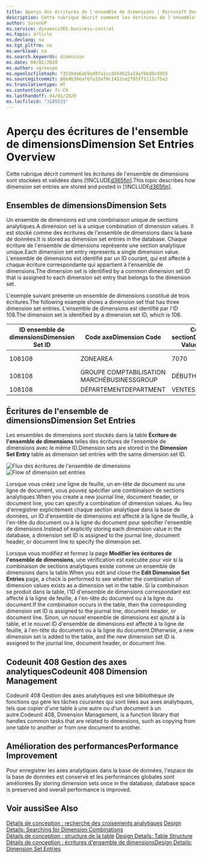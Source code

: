```yaml
---
title: Aperçu des écritures de l'ensemble de dimensions | Microsoft Docs
description: Cette rubrique décrit comment les écritures de l'ensemble de dimensions sont stockées et validées dans Dynamics 365.
author: SorenGP
ms.service: dynamics365-business-central
ms.topic: article
ms.devlang: na
ms.tgt_pltfrm: na
ms.workload: na
ms.search.keywords: dimension
ms.date: 04/01/2020
ms.author: sgroespe
ms.openlocfilehash: f35184a6a69ed0fa1ccd504525a19af6bd9c5955
ms.sourcegitcommit: 88e4b30eaf6fa32af0c1452ce2f85ff1111c75e2
ms.translationtype: HT
ms.contentlocale: fr-CH
ms.lasthandoff: 04/01/2020
ms.locfileid: "3185531"
---
```

# <a name="dimension-set-entries-overview"></a><span data-ttu-id="c26e8-103">Aperçu des écritures de l'ensemble de dimensions</span><span class="sxs-lookup"><span data-stu-id="c26e8-103">Dimension Set Entries Overview</span></span>
<span data-ttu-id="c26e8-104">Cette rubrique décrit comment les écritures de l'ensemble de dimensions sont stockées et validées dans [!INCLUDE[d365fin](includes/d365fin_md.md)].</span><span class="sxs-lookup"><span data-stu-id="c26e8-104">This topic describes how dimension set entries are stored and posted in [!INCLUDE[d365fin](includes/d365fin_md.md)].</span></span>  

## <a name="dimension-sets"></a><span data-ttu-id="c26e8-105">Ensembles de dimensions</span><span class="sxs-lookup"><span data-stu-id="c26e8-105">Dimension Sets</span></span>  
<span data-ttu-id="c26e8-106">Un ensemble de dimensions est une combinaison unique de sections analytiques.</span><span class="sxs-lookup"><span data-stu-id="c26e8-106">A dimension set is a unique combination of dimension values.</span></span> <span data-ttu-id="c26e8-107">Il est stocké comme des écritures de l'ensemble de dimensions dans la base de données.</span><span class="sxs-lookup"><span data-stu-id="c26e8-107">It is stored as dimension set entries in the database.</span></span> <span data-ttu-id="c26e8-108">Chaque écriture de l'ensemble de dimensions représente une section analytique unique.</span><span class="sxs-lookup"><span data-stu-id="c26e8-108">Each dimension set entry represents a single dimension value.</span></span> <span data-ttu-id="c26e8-109">L'ensemble de dimensions est identifié par un ID courant, qui est affecté à chaque écriture correspondante qui appartient à l'ensemble de dimensions.</span><span class="sxs-lookup"><span data-stu-id="c26e8-109">The dimension set is identified by a common dimension set ID that is assigned to each dimension set entry that belongs to the dimension set.</span></span>  

<span data-ttu-id="c26e8-110">L'exemple suivant présente un ensemble de dimensions constitué de trois écritures.</span><span class="sxs-lookup"><span data-stu-id="c26e8-110">The following example shows a dimension set that has three dimension set entries.</span></span> <span data-ttu-id="c26e8-111">L'ensemble de dimensions est identifié par l'ID 108.</span><span class="sxs-lookup"><span data-stu-id="c26e8-111">The dimension set is identified by a dimension set ID, which is 108.</span></span>  

|<span data-ttu-id="c26e8-112">ID ensemble de dimensions</span><span class="sxs-lookup"><span data-stu-id="c26e8-112">Dimension Set ID</span></span>|<span data-ttu-id="c26e8-113">Code axe</span><span class="sxs-lookup"><span data-stu-id="c26e8-113">Dimension Code</span></span>|<span data-ttu-id="c26e8-114">Code section</span><span class="sxs-lookup"><span data-stu-id="c26e8-114">Dimension Value Code</span></span>|<span data-ttu-id="c26e8-115">Nom de la section analytique</span><span class="sxs-lookup"><span data-stu-id="c26e8-115">Dimension Value Name</span></span>|  
|----------------------|--------------------|--------------------------|--------------------------|  
|<span data-ttu-id="c26e8-116">108</span><span class="sxs-lookup"><span data-stu-id="c26e8-116">108</span></span>|<span data-ttu-id="c26e8-117">ZONE</span><span class="sxs-lookup"><span data-stu-id="c26e8-117">AREA</span></span>|<span data-ttu-id="c26e8-118">70</span><span class="sxs-lookup"><span data-stu-id="c26e8-118">70</span></span>|<span data-ttu-id="c26e8-119">Amérique du Nord</span><span class="sxs-lookup"><span data-stu-id="c26e8-119">America North</span></span>|  
|<span data-ttu-id="c26e8-120">108</span><span class="sxs-lookup"><span data-stu-id="c26e8-120">108</span></span>|<span data-ttu-id="c26e8-121">GROUPE COMPTABILISATION MARCHÉ</span><span class="sxs-lookup"><span data-stu-id="c26e8-121">BUSINESSGROUP</span></span>|<span data-ttu-id="c26e8-122">DÉBUT</span><span class="sxs-lookup"><span data-stu-id="c26e8-122">HOME</span></span>|<span data-ttu-id="c26e8-123">Accueil</span><span class="sxs-lookup"><span data-stu-id="c26e8-123">Home</span></span>|  
|<span data-ttu-id="c26e8-124">108</span><span class="sxs-lookup"><span data-stu-id="c26e8-124">108</span></span>|<span data-ttu-id="c26e8-125">DÉPARTEMENT</span><span class="sxs-lookup"><span data-stu-id="c26e8-125">DEPARTMENT</span></span>|<span data-ttu-id="c26e8-126">VENTES</span><span class="sxs-lookup"><span data-stu-id="c26e8-126">SALES</span></span>|<span data-ttu-id="c26e8-127">Ventes</span><span class="sxs-lookup"><span data-stu-id="c26e8-127">Sales</span></span>|  

## <a name="dimension-set-entries"></a><span data-ttu-id="c26e8-128">Écritures de l'ensemble de dimensions</span><span class="sxs-lookup"><span data-stu-id="c26e8-128">Dimension Set Entries</span></span>  
<span data-ttu-id="c26e8-129">Les ensembles de dimensions sont stockés dans la table **Écriture de l'ensemble de dimensions** telles des écritures de l'ensemble de dimensions avec le même ID.</span><span class="sxs-lookup"><span data-stu-id="c26e8-129">Dimension sets are stored in the **Dimension Set Entry** table as dimension set entries with the same dimension set ID.</span></span>  

<span data-ttu-id="c26e8-130">![Flux des écritures de l'ensemble de dimensions](media/dimensionentrynav7.png "Flux des écritures de l'ensemble de dimensions")</span><span class="sxs-lookup"><span data-stu-id="c26e8-130">![Flow of dimension set entries](media/dimensionentrynav7.png "Flow of dimension set entries")</span></span>  

<span data-ttu-id="c26e8-131">Lorsque vous créez une ligne de feuille, un en-tête de document ou une ligne de document, vous pouvez spécifier une combinaison de sections analytiques.</span><span class="sxs-lookup"><span data-stu-id="c26e8-131">When you create a new journal line, document header, or document line, you can specify a combination of dimension values.</span></span> <span data-ttu-id="c26e8-132">Au lieu d'enregistrer explicitement chaque section analytique dans la base de données, un ID d'ensemble de dimensions est affecté à la ligne de feuille, à l'en-tête du document ou à la ligne du document pour spécifier l'ensemble de dimensions.</span><span class="sxs-lookup"><span data-stu-id="c26e8-132">Instead of explicitly storing each dimension value in the database, a dimension set ID is assigned to the journal line, document header, or document line to specify the dimension set.</span></span>  

<span data-ttu-id="c26e8-133">Lorsque vous modifiez et fermez la page **Modifier les écritures de l'ensemble de dimensions**, une vérification est exécutée pour voir si la combinaison de sections analytiques existe comme un ensemble de dimensions dans la table.</span><span class="sxs-lookup"><span data-stu-id="c26e8-133">When you edit and close the **Edit Dimension Set Entries** page, a check is performed to see whether the combination of dimension values exists as a dimension set in the table.</span></span> <span data-ttu-id="c26e8-134">Si la combinaison se produit dans la table, l'ID d'ensemble de dimensions correspondant est affecté à la ligne de feuille, à l'en-tête du document ou à la ligne du document.</span><span class="sxs-lookup"><span data-stu-id="c26e8-134">If the combination occurs in the table, then the corresponding dimension set ID is assigned to the journal line, document header, or document line.</span></span> <span data-ttu-id="c26e8-135">Sinon, un nouvel ensemble de dimensions est ajouté à la table, et le nouvel ID d'ensemble de dimensions est affecté à la ligne de feuille, à l'en-tête du document ou à la ligne du document.</span><span class="sxs-lookup"><span data-stu-id="c26e8-135">Otherwise, a new dimension set is added to the table, and the new dimension set ID is assigned to the journal line, document header, or document line.</span></span>

## <a name="codeunit-408-dimension-management"></a><span data-ttu-id="c26e8-136">Codeunit 408 Gestion des axes analytiques</span><span class="sxs-lookup"><span data-stu-id="c26e8-136">Codeunit 408 Dimension Management</span></span>
<span data-ttu-id="c26e8-137">Codeunit 408 Gestion des axes analytiques est une bibliothèque de fonctions qui gère les tâches courantes qui sont liées aux axes analytiques, tels que copier d'une table à une autre ou d'un document à un autre.</span><span class="sxs-lookup"><span data-stu-id="c26e8-137">Codeunit 408, Dimension Management, is a function library that handles common tasks that are related to dimensions, such as copying from one table to another or from one document to another.</span></span>

## <a name="performance-improvement"></a><span data-ttu-id="c26e8-138">Amélioration des performances</span><span class="sxs-lookup"><span data-stu-id="c26e8-138">Performance Improvement</span></span>  
<span data-ttu-id="c26e8-139">Pour enregistrer les axes analytiques dans la base de données, l'espace de la base de données est conservé et les performances globales sont améliorées.</span><span class="sxs-lookup"><span data-stu-id="c26e8-139">By storing dimension sets once in the database, database space is preserved and overall performance is improved.</span></span>  

## <a name="see-also"></a><span data-ttu-id="c26e8-140">Voir aussi</span><span class="sxs-lookup"><span data-stu-id="c26e8-140">See Also</span></span>  
<span data-ttu-id="c26e8-141">[Détails de conception : recherche des croisements analytiques](design-details-searching-for-dimension-combinations.md) </span><span class="sxs-lookup"><span data-stu-id="c26e8-141">[Design Details: Searching for Dimension Combinations](design-details-searching-for-dimension-combinations.md) </span></span>  
<span data-ttu-id="c26e8-142">[Détails de conception : structure de la table](design-details-table-structure.md) </span><span class="sxs-lookup"><span data-stu-id="c26e8-142">[Design Details: Table Structure](design-details-table-structure.md) </span></span>  
[<span data-ttu-id="c26e8-143">Détails de conception : écritures d'ensemble de dimensions</span><span class="sxs-lookup"><span data-stu-id="c26e8-143">Design Details: Dimension Set Entries</span></span>](design-details-dimension-set-entries.md)   

